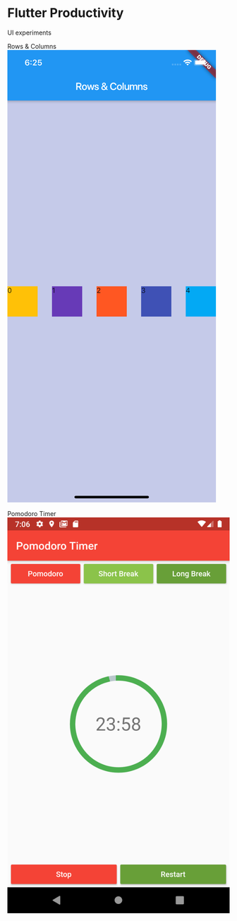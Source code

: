 # Flutter Productivity

UI experiments

Rows & Columns
![rows_columns](./screenshots/rows_columns.png)

Pomodoro Timer
![pomodoro](./screenshots/pomodoro.png)
